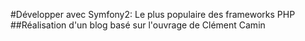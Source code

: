 #Développer avec Symfony2: Le plus populaire des frameworks PHP
##Réalisation d'un blog basé sur l'ouvrage de Clément Camin
